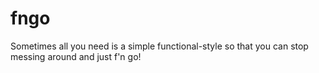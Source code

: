 # fngo
Sometimes all you need is a simple functional-style so that you can stop messing around and just f'n go!
